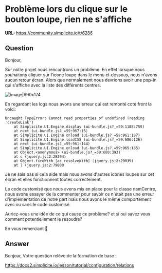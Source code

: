 # Problème lors du clique sur le bouton loupe, rien ne s'affiche

**URL:** https://community.simplicite.io/t/6286

## Question
Bonjour, 

Sur notre projet nous rencontrons un problème. En effet lorsque nous souhaitons cliquer sur l'icone loupe dans le menu ci-dessous, nous n'avons aucun retour écran. Alors que normalement nous devrions avoir une pop-in qui s'affiche avec la liste des différents centres.

![image|690x174](upload://62fT81uPQTdJnf14oDiKZaGhdW9.png)

En regardant les logs nous avons une erreur qui est remonté coté front la voici: 
```text
Uncaught TypeError: Cannot read properties of undefined (reading 'createLink')
    at Simplicite.UI.Engine.display (ui-bundle.js?_=59:1188:759)
    at next (ui-bundle.js?_=59:967:15)
    at Simplicite.UI.Engine.onload (ui-bundle.js?_=59:961:197)
    at Simplicite.UI.Engine.loadCSS (ui-bundle.js?_=59:686:126)
    at next (ui-bundle.js?_=59:961:144)
    at Simplicite.UI.Engine.onload (ui-bundle.js?_=59:965:185)
    at Object.<anonymous> (ui-bundle.js?_=59:680:393)
    at c (jquery.js:2:28294)
    at Object.fireWith [as resolveWith] (jquery.js:2:29039)
    at l (jquery.js:2:79800 
```

Je ne sais pas si cela aide mais nous avons d'autres icones loupes sur cet écran et elles fonctionnent toutes correctement. 

Le code customisé que nous avons mis en place pour la classe namCentre, nous avons essayer de la commenter pour savoir ce n'était pas une erreur d'implémentation de notre part mais nous avons le même comportement avec  ou sans le code customisé. 

Auriez-vous une idée de ce qui cause ce problème? et si oui savez vous comment potentiellement le résoudre? 

En vous remerciant 🙂

## Answer
Bonjour,
Votre question relève de la formation de base :

https://docs2.simplicite.io/lesson/tutorial/configuration/relations
